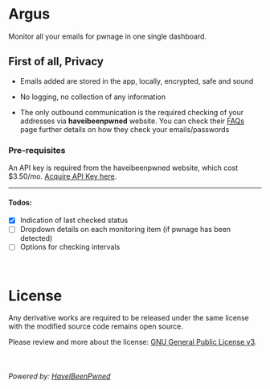 # Argus

Monitor all your emails for pwnage in one single dashboard.

## First of all, Privacy

* Emails added are stored in the app, locally, encrypted, safe and sound

* No logging, no collection of any information

* The only outbound communication is the required checking of your addresses via **haveibeenpwned** website. You can check their [FAQs](https://haveibeenpwned.com/FAQs) page further details on how they check your emails/passwords

### Pre-requisites

An API key is required from the haveibeenpwned website, which cost $3.50/mo. [Acquire API Key here](https://haveibeenpwned.com/API/Key).

- - -

#### Todos:

- [x] Indication of last checked status
- [ ] Dropdown details on each monitoring item (if pwnage has been detected)
- [ ] Options for checking intervals

<br>

# License

Any derivative works are required to be released under the same license with the modified source code remains open source.

Please review and more about the license: [GNU General Public License v3](/LICENSE).

<br>

###### Powered by: [HaveIBeenPwned](https://haveibeenpwned.com/)